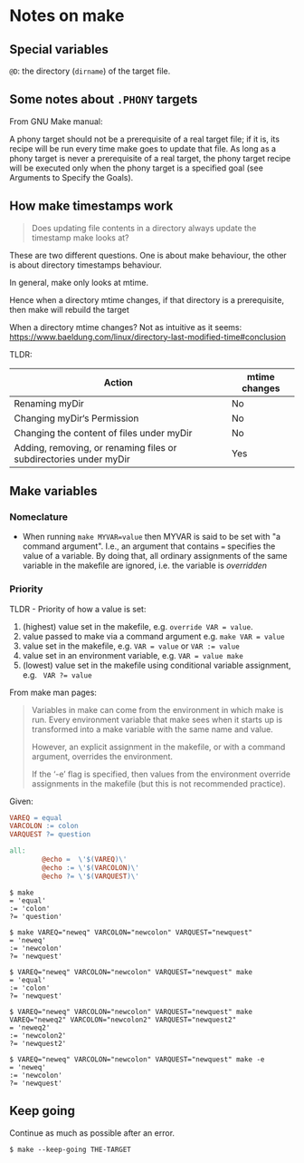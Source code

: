 # Notes on make

## Special variables

`@D`: the directory (`dirname`) of the target file.

## Some notes about `.PHONY` targets
From GNU Make manual:

A phony target should not be a prerequisite of a real target file; if it is,
its recipe will be run every time make goes to update that file. As long as a
phony target is never a prerequisite of a real target, the phony target recipe
will be executed only when the phony target is a specified goal (see Arguments
to Specify the Goals).

## How make timestamps work
>
> Does updating file contents in a directory always update the timestamp make looks at?
>

These are two different questions. One is about make behaviour, the other is about
directory timestamps behaviour.

In general, make only looks at mtime.

Hence when a directory mtime changes, if that directory is a prerequisite,
then make will rebuild the target

When a directory mtime changes?
Not as intuitive as it seems: https://www.baeldung.com/linux/directory-last-modified-time#conclusion

TLDR:

| Action                                                           | mtime changes  |
| ------                                                           | ------         |
|Renaming myDir                                                    | No             |
|Changing myDir‘s Permission                                       | No             |
|Changing the content of files under myDir                         | No             |
|Adding, removing, or renaming files or subdirectories under myDir | Yes            |

## Make variables

### Nomeclature
- When running `make MYVAR=value` then MYVAR is said to be set  with "a command argument".
  I.e., an argument that contains `=` specifies the value of a variable.
  By doing that, all ordinary assignments of the same variable in the makefile are
  ignored, i.e. the variable is _overridden_

### Priority

TLDR - Priority of how a value is set:
1. (highest) value set in the makefile, e.g. `override VAR = value`.
2. value passed to make via a command argument e.g. `make VAR = value`
3. value set in the makefile, e.g. `VAR = value` or `VAR := value`
4. value set in an environment variable, e.g. `VAR = value make`
5. (lowest) value set in the makefile using conditional variable assignment, e.g. ` VAR ?= value`

From make man pages:
>
> Variables in make can come from the environment in which make is run.
> Every environment variable that make sees when it starts up is transformed into a
> make variable with the same name and value.
>
> However, an explicit assignment in the makefile, or with a command argument,
> overrides the environment.
>
> If the ‘-e’ flag is specified, then values from the environment override
> assignments in the makefile (but this is not recommended practice).
>

Given:
```makefile
VAREQ = equal
VARCOLON := colon
VARQUEST ?= question

all:
        @echo =  \'$(VAREQ)\'
        @echo := \'$(VARCOLON)\'
        @echo ?= \'$(VARQUEST)\'
```

```
$ make
= 'equal'
:= 'colon'
?= 'question'
```

```
$ make VAREQ="neweq" VARCOLON="newcolon" VARQUEST="newquest"
= 'neweq'
:= 'newcolon'
?= 'newquest'
```

```
$ VAREQ="neweq" VARCOLON="newcolon" VARQUEST="newquest" make
= 'equal'
:= 'colon'
?= 'newquest'
```

```
$ VAREQ="neweq" VARCOLON="newcolon" VARQUEST="newquest" make VAREQ="neweq2" VARCOLON="newcolon2" VARQUEST="newquest2"
= 'neweq2'
:= 'newcolon2'
?= 'newquest2'
```

```
$ VAREQ="neweq" VARCOLON="newcolon" VARQUEST="newquest" make -e
= 'neweq'
:= 'newcolon'
?= 'newquest'
```

## Keep going

Continue as much as possible after an error.

```console
$ make --keep-going THE-TARGET
```
